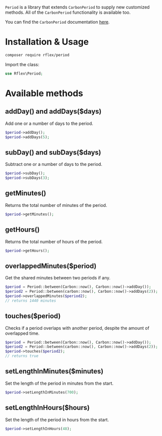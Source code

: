 `Period` is a library that extends `CarbonPeriod` to supply new customized methods. All of the `CarbonPeriod` functionality is available too.

You can find the `CarbonPeriod` documentation [here](https://carbon.nesbot.com/docs/#api-period).

# Installation & Usage
```sh
composer require rflex/period
```

Import the class:
```php
use Rflex\Period;
```

# Available methods

## addDay() and addDays($days)
Add one or a number of days to the period.
```php
$period->addDay();
$period->addDays(5);
```

## subDay() and subDays($days)
Subtract one or a number of days to the period.
```php
$period->subDay();
$period->subDays(3);
```

## getMinutes()
Returns the total number of minutes of the period.
```php
$period->getMinutes();
```

## getHours()
Returns the total number of hours of the period.
```php
$period->getHours();
```

## overlappedMinutes($period)
Get the shared minutes between two periods if any.
```php
$period = Period::between(Carbon::now(), Carbon::now()->addDay());
$period2 = Period::between(carbon::now(), Carbon::now()->addDays(2));
$period->overlappedMinutes($period2);
// returns 1440 minutes
```

## touches($period)
Checks if a period overlaps with another period, despite the amount of overlapped time.
```php
$period = Period::between(Carbon::now(), Carbon::now()->addDay());
$period2 = Period::between(carbon::now(), Carbon::now()->addDays(2));
$period->touches($period2);
// returns true
```

## setLengthInMinutes($minutes)
Set the length of the period in minutes from the start.
```php
$period->setLengthInMinutes(700);
```

## setLengthInHours($hours)
Set the length of the period in hours from the start.
```php
$period->setLengthInHours(48);
```
